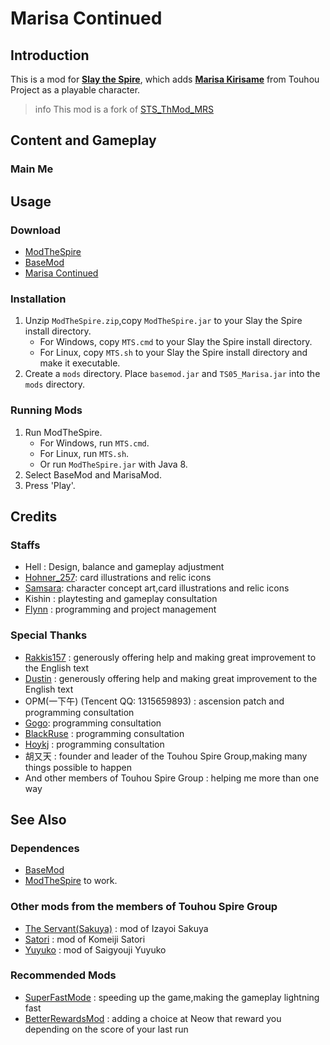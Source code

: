 # Marisa Continued

## Introduction

This is a mod for [**Slay the Spire**](https://store.steampowered.com/app/646570/Slay_the_Spire/), which adds [**Marisa Kirisame**](https://en.touhouwiki.net/wiki/Kirisame_Marisa) from Touhou Project as a playable character.

> info
> This mod is a fork of [STS_ThMod_MRS](https://github.com/lf201014/STS_ThMod_MRS)

## Content and Gameplay

### Main Me

## Usage

### Download

- [ModTheSpire](https://steamcommunity.com/workshop/filedetails/?id=1605060445)
- [BaseMod](https://steamcommunity.com/sharedfiles/filedetails/?id=1605833019)
- [Marisa Continued]()

### Installation

1. Unzip `ModTheSpire.zip`,copy `ModTheSpire.jar` to your Slay the Spire install directory.
   - For Windows, copy `MTS.cmd` to your Slay the Spire install directory.
   - For Linux, copy `MTS.sh` to your Slay the Spire install directory and make it executable.
2. Create a `mods` directory. Place `basemod.jar` and `TS05_Marisa.jar` into the `mods` directory.

### Running Mods

1. Run ModTheSpire.
   - For Windows, run `MTS.cmd`.
   - For Linux, run `MTS.sh`.
   - Or run `ModTheSpire.jar` with Java 8.
2. Select BaseMod and MarisaMod.
3. Press 'Play'.

## Credits

### Staffs

- Hell : Design, balance and gameplay adjustment
- [Hohner_257](https://www.pixiv.net/member.php?id=7894667): card illustrations and relic icons
- [Samsara](https://www.pixiv.net/member.php?id=5365310): character concept art,card illustrations and relic icons
- Kishin : playtesting and gameplay consultation
- [Flynn](https://github.com/lf201014) : programming and project management

### Special Thanks

- [Rakkis157](https://github.com/Rakkis157) : generously offering help and making great improvement to the English text
- [Dustin](https://github.com/Skrelpoid) : generously offering help and making great improvement to the English text
- OPM(一下午) (Tencent QQ: 1315659893) : ascension patch and programming consultation
- [Gogo](https://github.com/Gogomoe): programming consultation
- [BlackRuse](https://github.com/lionpkqq) : programming consultation
- [Hoykj](https://github.com/HOYKJ) : programming consultation
- 胡又天 : founder and leader of the Touhou Spire Group,making many things possible to happen
- And other members of Touhou Spire Group : helping me more than one way

## See Also

### Dependences

- [BaseMod](https://github.com/daviscook477/BaseMod/releases)
- [ModTheSpire](https://github.com/kiooeht/ModTheSpire/releases) to work.

### Other mods from the members of Touhou Spire Group

- [The Servant(Sakuya)](https://github.com/lionpkqq/StS-BlackRuseMod) : mod of Izayoi Sakuya
- [Satori](https://github.com/HOYKJ/KomeijiMod) : mod of Komeiji Satori
- [Yuyuko](https://github.com/Gogomoe/YuyukoMod) : mod of Saigyouji Yuyuko

### Recommended Mods

- [SuperFastMode](https://github.com/Skrelpoid/SuperFastMode) : speeding up the game,making the gameplay lightning fast
- [BetterRewardsMod](https://github.com/Skrelpoid/BetterRewardsMod) : adding a choice at Neow that reward you depending on the score of your last run
